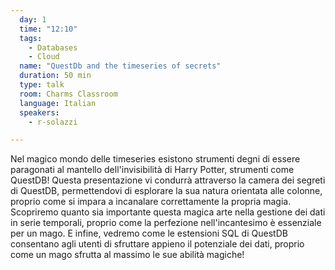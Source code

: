 ```yaml
---
  day: 1
  time: "12:10"
  tags:
    - Databases
    - Cloud
  name: "QuestDb and the timeseries of secrets"
  duration: 50 min
  type: talk
  room: Charms Classroom
  language: Italian
  speakers:
    - r-solazzi

---
```

Nel magico mondo delle timeseries esistono strumenti degni di essere paragonati al mantello dell'invisibilità di Harry Potter, strumenti come QuestDB! Questa presentazione vi condurrà attraverso la camera dei segreti di QuestDB, permettendovi di esplorare la sua natura orientata alle colonne, proprio come si impara a incanalare correttamente la propria magia. Scopriremo quanto sia importante questa magica arte nella gestione dei dati in serie temporali, proprio come la perfezione nell'incantesimo è essenziale per un mago. E infine, vedremo come le estensioni SQL di QuestDB consentano agli utenti di sfruttare appieno il potenziale dei dati, proprio come un mago sfrutta al massimo le sue abilità magiche!
  